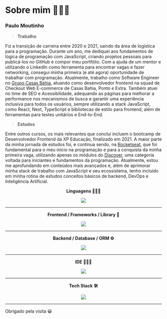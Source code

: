 <h1>Sobre mim 👨🏾‍💻</h1>
<h3>Paulo Moutinho</h3>

>**Trabalho**
<p>
 Fiz a transição de carreira entre 2020 e 2021, saindo da área de logística para a programação. Durante um ano, me dediquei aos fundamentos de lógica de programação com JavaScript, criando projetos pessoais para publicá-los no GitHub e compor meu portfólio. Com a ajuda de um mentor e utilizando o LinkedIn como ferramenta para encontrar vagas e fazer networking, consegui minha primeira (e até agora) oportunidade de trabalhar com programação.
 Atualmente, trabalho como Software Engineer no <a href="https://ri.grupocasasbahia.com.br/a-companhia/nossas-marcas/">Grupo Casas Bahia</a>, atuando como desenvolvedor frontend na squad de Checkout Web E-commerce de Casas Bahia, Ponto e Extra. Também atuei no time de SEO e Acessibilidade, adequando as páginas para melhorar a performance nos mecanismos de busca e garantir uma experiência inclusiva para todos os usuários, sempre utilizando a stack JavaScript, como React, Next, TypeScript e bibliotecas de estilo para frontend, além de ferramentas para testes unitários e End-to-End.
</p>

>**Estudos**
<p>
Entre outros cursos, os mais relevantes que concluí incluem o bootcamp de Desenvolvedor Frontend da XP Educação, finalizado em 2021. A maior parte da minha jornada de estudos foi, e continua sendo, na <a href="https://app.rocketseat.com.br/me/paulo-moutinho-vitor-08258">Rocketseat</a>, que foi fundamental para o meu início na programação e para a conquista da minha primeira vaga, utilizando apenas os módulos do <a href="https://www.rocketseat.com.br/discover">Discover</a>, uma categoria voltada para iniciantes e fundamentos da programação. Atualmente, estou me aprofundando em conteúdos mais avançados e, além de aprimorar minha stack de trabalho com JavaScript e seu ecossistema, tenho incluído em minha rotina de estudos conceitos básicos de backend, DevOps e Inteligência Artificial.
</p>

<div align="center">
 <p><strong>Linguagens 👨🏾‍💻</strong></p>
  <a href="https://skillicons.dev">
    <img src="https://skillicons.dev/icons?i=js,ts" />
  </a>
</div>

---

<div align="center">
 <p><strong>Frontend / Frameworks / Library 🚀</strong></p>
  <a href="https://skillicons.dev">
    <img src="https://skillicons.dev/icons?i=html,tailwind,react,next,vite,vitest,jest,cypress" />
  </a>
</div>

---

<div align="center">
 <p><strong>Backend / Database / ORM ⚙️</strong></p>
  <a href="https://skillicons.dev">
    <img src="https://skillicons.dev/icons?i=nodejs,docker,postgres,prisma" />
  </a>
</div>

---

 <div align="center">
  <p><strong>IDE 👨🏾‍💻</strong></p>
  <a href="https://skillicons.dev">
    <img src="https://skillicons.dev/icons?i=vscode" />
  </a>
</div>

---
 
 <div align="center">
  <p><strong>Tech Stack 🛠</strong></p>
  <a href="https://skillicons.dev">
    <img src="https://skillicons.dev/icons?i=git,github,npm" />
  </a>
</div>

-----------------------------
<p>Obrigado pela visita 😀</p>
